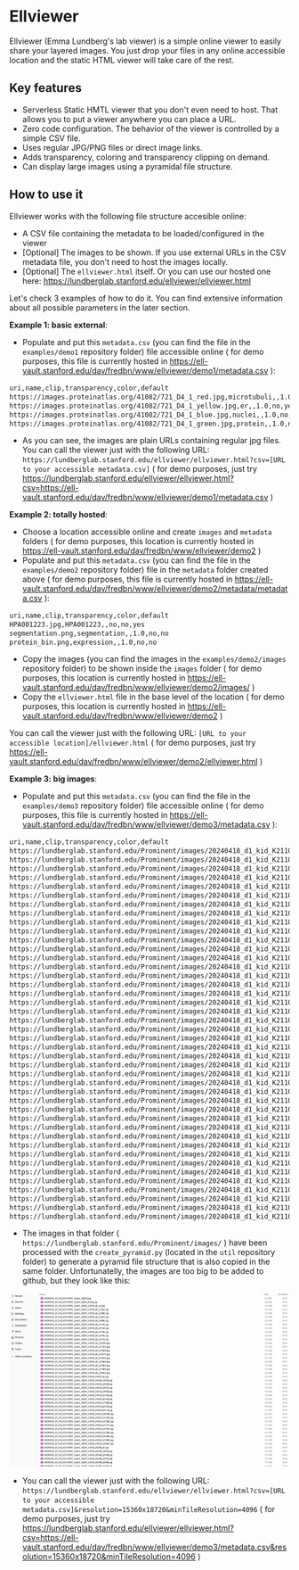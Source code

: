 Ellviewer
=========

Ellviewer (Emma Lundberg's lab viewer) is a simple online viewer to easily share your layered images. You just drop your files in any online accessible location and the static HTML viewer will take care of the rest.


Key features
------------

- Serverless Static HMTL viewer that you don't even need to host. That allows you to put a viewer anywhere you can place a URL.
- Zero code configuration. The behavior of the viewer is controlled by a simple CSV file. 
- Uses regular JPG/PNG files or direct image links.
- Adds transparency, coloring and transparency clipping on demand.
- Can display large images using a pyramidal file structure.


How to use it
-------------

Ellviewer works with the following file structure accesible online:
- A CSV file containing the metadata to be loaded/configured in the viewer
- [Optional] The images to be shown. If you use external URLs in the CSV metadata file, you don't need to host the images locally.
- [Optional] The `ellviewer.html` itself. Or you can use our hosted one here: https://lundberglab.stanford.edu/ellviewer/ellviewer.html

Let's check 3 examples of how to do it. You can find extensive information about all possible parameters in the later section.

**Example 1: basic external**:

- Populate and put this `metadata.csv` (you can find the file in the `examples/demo1` repository folder) file accessible online ( for demo purposes, this file is currently hosted in https://ell-vault.stanford.edu/dav/fredbn/www/ellviewer/demo1/metadata.csv ):

```
uri,name,clip,transparency,color,default
https://images.proteinatlas.org/41082/721_D4_1_red.jpg,microtubuli,,1.0,no,yes
https://images.proteinatlas.org/41082/721_D4_1_yellow.jpg,er,,1.0,no,yes
https://images.proteinatlas.org/41082/721_D4_1_blue.jpg,nuclei,,1.0,no,yes
https://images.proteinatlas.org/41082/721_D4_1_green.jpg,protein,,1.0,no,yes
```

- As you can see, the images are plain URLs containing regular jpg files. You can call the viewer just with the following URL: `https://lundberglab.stanford.edu/ellviewer/ellviewer.html?csv=[URL to your accessible metadata.csv]` ( for demo purposes, just try https://lundberglab.stanford.edu/ellviewer/ellviewer.html?csv=https://ell-vault.stanford.edu/dav/fredbn/www/ellviewer/demo1/metadata.csv )

**Example 2: totally hosted**:

- Choose a location accessible online and create `images` and `metadata` folders ( for demo purposes, this location is currently hosted in https://ell-vault.stanford.edu/dav/fredbn/www/ellviewer/demo2 )
- Populate and put this `metadata.csv` (you can find the file in the `examples/demo2` repository folder) file in the `metadata` folder created above ( for demo purposes, this file is currently hosted in https://ell-vault.stanford.edu/dav/fredbn/www/ellviewer/demo2/metadata/metadata.csv ):

```
uri,name,clip,transparency,color,default
HPA001223.jpg,HPA001223,,no,no,yes
segmentation.png,segmentation,,1.0,no,no
protein_bin.png,expression,,1.0,no,no
```

- Copy the images (you can find the images in the `examples/demo2/images` repository folder) to be shown inside the `images` folder ( for demo purposes, this location is currently hosted in https://ell-vault.stanford.edu/dav/fredbn/www/ellviewer/demo2/images/ )
- Copy the `ellviewer.html` file in the base level of the location ( for demo purposes, this location is currently hosted in https://ell-vault.stanford.edu/dav/fredbn/www/ellviewer/demo2 )

You can call the viewer just with the following URL: `[URL to your accessible location]/ellviewer.html` ( for demo purposes, just try https://ell-vault.stanford.edu/dav/fredbn/www/ellviewer/demo2/ellviewer.html )

**Example 3: big images**:

- Populate and put this `metadata.csv` (you can find the file in the `examples/demo3` repository folder) file accessible online ( for demo purposes, this file is currently hosted in https://ell-vault.stanford.edu/dav/fredbn/www/ellviewer/demo3/metadata.csv ):

```
uri,name,clip,transparency,color,default
https://lundberglab.stanford.edu/Prominent/images/20240418_d1_kid_K2110291_Scan2_AQP2.jpg,AQP2,,1.0,#0000ff,no
https://lundberglab.stanford.edu/Prominent/images/20240418_d1_kid_K2110291_Scan2_aSMA.jpg,aSMA,,1.0,#E40084,yes
https://lundberglab.stanford.edu/Prominent/images/20240418_d1_kid_K2110291_Scan2_ATM.jpg,ATM,,1.0,#ffff99,no
https://lundberglab.stanford.edu/Prominent/images/20240418_d1_kid_K2110291_Scan2_BCL2.jpg,BCL2,,1.0,#8000ff,no
https://lundberglab.stanford.edu/Prominent/images/20240418_d1_kid_K2110291_Scan2_CAIX.jpg,CAIX,,1.0,#cc9900,no
https://lundberglab.stanford.edu/Prominent/images/20240418_d1_kid_K2110291_Scan2_CAV.jpg,CAV,,1.0,#00ff80,no
https://lundberglab.stanford.edu/Prominent/images/20240418_d1_kid_K2110291_Scan2_CD1a.jpg,CD1a,,1.0,#0080ff,no
https://lundberglab.stanford.edu/Prominent/images/20240418_d1_kid_K2110291_Scan2_CD4.jpg,CD4,,1.0,#ffff00,no
https://lundberglab.stanford.edu/Prominent/images/20240418_d1_kid_K2110291_Scan2_CD8.jpg,CD8,,1.0,#959A3C,no
https://lundberglab.stanford.edu/Prominent/images/20240418_d1_kid_K2110291_Scan2_CD10.jpg,CD10,,1.0,#40ff40,no
https://lundberglab.stanford.edu/Prominent/images/20240418_d1_kid_K2110291_Scan2_Cd11c.jpg,Cd11c,,1.0,#4040ff,no
https://lundberglab.stanford.edu/Prominent/images/20240418_d1_kid_K2110291_Scan2_CD14.jpg,CD14,,1.0,#ff4040,no
https://lundberglab.stanford.edu/Prominent/images/20240418_d1_kid_K2110291_Scan2_CD31.jpg,CD31,,1.0,#FFA76B,yes
https://lundberglab.stanford.edu/Prominent/images/20240418_d1_kid_K2110291_Scan2_CD34.jpg,CD34,,1.0,#ff8040,no
https://lundberglab.stanford.edu/Prominent/images/20240418_d1_kid_K2110291_Scan2_CD45.jpg,CD45,,1.0,#40ff80,no
https://lundberglab.stanford.edu/Prominent/images/20240418_d1_kid_K2110291_Scan2_CD93.jpg,CD93,,1.0,#4080ff,no
https://lundberglab.stanford.edu/Prominent/images/20240418_d1_kid_K2110291_Scan2_CD138.jpg,CD138,,1.0,#E9A3FF,yes
https://lundberglab.stanford.edu/Prominent/images/20240418_d1_kid_K2110291_Scan2_CDH1.jpg,CDH1,,1.0,#808000,no
https://lundberglab.stanford.edu/Prominent/images/20240418_d1_kid_K2110291_Scan2_CDK1.jpg,CDK1,,1.0,#ffff32,no
https://lundberglab.stanford.edu/Prominent/images/20240418_d1_kid_K2110291_Scan2_COLIV.jpg,COLIV,,1.0,#ff6600,no
https://lundberglab.stanford.edu/Prominent/images/20240418_d1_kid_K2110291_Scan2_CTNNB1.jpg,CTNNB1,,1.0,#ff8080,no
https://lundberglab.stanford.edu/Prominent/images/20240418_d1_kid_K2110291_Scan2_DAPI.jpg,DAPI,,1.0,#1EB4FF,yes
https://lundberglab.stanford.edu/Prominent/images/20240418_d1_kid_K2110291_Scan2_GATA3.jpg,GATA3,,1.0,#ff00c0,no
https://lundberglab.stanford.edu/Prominent/images/20240418_d1_kid_K2110291_Scan2_HIF1a.jpg,HIF1a,,1.0,#00c0ff,no
https://lundberglab.stanford.edu/Prominent/images/20240418_d1_kid_K2110291_Scan2_HIF2a.jpg,HIF2a,,1.0,#c0ff00,no
https://lundberglab.stanford.edu/Prominent/images/20240418_d1_kid_K2110291_Scan2_IFNA6.jpg,IFNA6,,1.0,#33cccc,no
https://lundberglab.stanford.edu/Prominent/images/20240418_d1_kid_K2110291_Scan2_IL6.jpg,IL6,,1.0,#ff4000,no
https://lundberglab.stanford.edu/Prominent/images/20240418_d1_kid_K2110291_Scan2_Ki67.jpg,Ki67,,1.0,#4000ff,no
https://lundberglab.stanford.edu/Prominent/images/20240418_d1_kid_K2110291_Scan2_NES.jpg,NES,,1.0,#0040ff,no
https://lundberglab.stanford.edu/Prominent/images/20240418_d1_kid_K2110291_Scan2_NF2.jpg,NF2,,1.0,#40ffff,no
https://lundberglab.stanford.edu/Prominent/images/20240418_d1_kid_K2110291_Scan2_PanCK.jpg,PanCK,,1.0,#01786D,yes
https://lundberglab.stanford.edu/Prominent/images/20240418_d1_kid_K2110291_Scan2_PARP1.jpg,PARP1,,1.0,#ff40ff,no
https://lundberglab.stanford.edu/Prominent/images/20240418_d1_kid_K2110291_Scan2_PAX2.jpg,PAX2,,1.0,#c0c000,no
https://lundberglab.stanford.edu/Prominent/images/20240418_d1_kid_K2110291_Scan2_PCNA.jpg,PCNA,,1.0,#00c0c0,no
https://lundberglab.stanford.edu/Prominent/images/20240418_d1_kid_K2110291_Scan2_PDPN.jpg,PDPN,,1.0,#CB5352,no
https://lundberglab.stanford.edu/Prominent/images/20240418_d1_kid_K2110291_Scan2_PODXL.jpg,PODXL,,1.0,#76DD55,yes
https://lundberglab.stanford.edu/Prominent/images/20240418_d1_kid_K2110291_Scan2_POSTN.jpg,POSTN,,1.0,#00c080,no
https://lundberglab.stanford.edu/Prominent/images/20240418_d1_kid_K2110291_Scan2_PTEN.jpg,PTEN,,1.0,#80c000,no
https://lundberglab.stanford.edu/Prominent/images/20240418_d1_kid_K2110291_Scan2_STAT1.jpg,STAT1,,1.0,#408080,no
https://lundberglab.stanford.edu/Prominent/images/20240418_d1_kid_K2110291_Scan2_UMOD.jpg,UMOD,,1.0,#C96000,yes
https://lundberglab.stanford.edu/Prominent/images/20240418_d1_kid_K2110291_Scan2_VIM.jpg,VIM,,1.0,#A361C7,no
https://lundberglab.stanford.edu/Prominent/images/20240418_d1_kid_K2110291_Scan2_ZO1.jpg,ZO1,,1.0,#ffff32,no
```

- The images in that folder ( `https://lundberglab.stanford.edu/Prominent/images/` ) have been processed with the `create_pyramid.py` (located in the `util` repository folder) to generate a pyramid file structure that is also copied in the same folder. Unfortunatelly, the images are too big to be added to github, but they look like this:

![Example 3 pyramid files](./doc/doc1.jpg "Example 3 pyramid files")

- You can call the viewer just with the following URL: `https://lundberglab.stanford.edu/ellviewer/ellviewer.html?csv=[URL to your accessible metadata.csv]&resolution=15360x18720&minTileResolution=4096` ( for demo purposes, just try https://lundberglab.stanford.edu/ellviewer/ellviewer.html?csv=https://ell-vault.stanford.edu/dav/fredbn/www/ellviewer/demo3/metadata.csv&resolution=15360x18720&minTileResolution=4096 )
